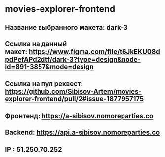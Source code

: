 # movies-explorer-frontend

## Название выбранного макета: dark-3

## Ссылка на данный макет: https://www.figma.com/file/t6JkEKU08dpdPefAPd2dtf/dark-3?type=design&node-id=891-3857&mode=design

## Ссылка на пул реквест: https://github.com/Sibisov-Artem/movies-explorer-frontend/pull/2#issue-1877957175

## Фронтенд: https://a-sibisov.nomoreparties.co 

## Backend: https://api.a-sibisov.nomoreparties.co

## IP : 51.250.70.252
